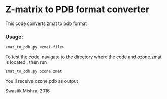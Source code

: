 # Z-matrix to PDB format converter

This code converts zmat to pdb format

### Usage:

    zmat_to_pdb.py <zmat-file>

To test the code, navigate to the directory where the code and ozone.zmat is located
, then run

    zmat_to_pdb.py ozone.zmat
You'll receive ozone.pdb as output

Swastik Mishra, 2016
